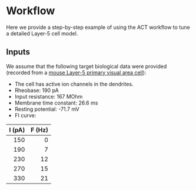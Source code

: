 # Workflow

Here we provide a step-by-step example of using the ACT workflow to tune a detailed Layer-5 cell model.

## Inputs

We assume that the following target biological data were provided (recorded from a [mouse Layer-5 primary visual area cell](https://celltypes.brain-map.org/experiment/electrophysiology/599393756)):
- The cell has active ion channels in the dendrites.
- Rheobase: 190 pA
- Input resistance: 167 MOhm
- Membrane time constant: 26.6 ms
- Resting potential: -71.7 mV
- FI curve:
  
| I (pA) | F (Hz) |
| -----: | -----: |
|  150   | 0      |
|  190   | 7      |
|  230   | 12     |
|  270   | 15     |
|  330   | 21     |